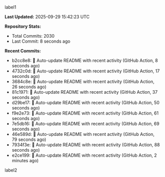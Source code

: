 
label1 
<!-- ACTIVITY_START -->
**Last Updated:** 2025-09-29 15:42:23 UTC

**Repository Stats:**
- Total Commits: 2030
- Last Commit: 8 seconds ago

**Recent Commits:**
- b2cc8e8: 🤖 Auto-update README with recent activity (GitHub Action, 8 seconds ago)
- 4732c0d: 🤖 Auto-update README with recent activity (GitHub Action, 17 seconds ago)
- 3684c8e: 🤖 Auto-update README with recent activity (GitHub Action, 26 seconds ago)
- 81c1971: 🤖 Auto-update README with recent activity (GitHub Action, 37 seconds ago)
- d29be17: 🤖 Auto-update README with recent activity (GitHub Action, 50 seconds ago)
- f9e2e73: 🤖 Auto-update README with recent activity (GitHub Action, 61 seconds ago)
- 7e5db16: 🤖 Auto-update README with recent activity (GitHub Action, 69 seconds ago)
- 46e589d: 🤖 Auto-update README with recent activity (GitHub Action, 79 seconds ago)
- 7934f3e: 🤖 Auto-update README with recent activity (GitHub Action, 88 seconds ago)
- e2ce199: 🤖 Auto-update README with recent activity (GitHub Action, 2 minutes ago)
<!-- ACTIVITY_END -->

label2
